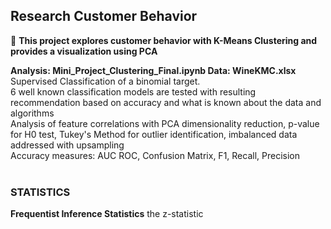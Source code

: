 
<h2>Research Customer Behavior</h2>

👀 <b> This project explores customer behavior with K-Means Clustering and provides a visualization using PCA </b>

<b> Analysis:  Mini_Project_Clustering_Final.ipynb</n>
  Data:  WineKMC.xlsx<br> </b>
Supervised Classification of a binomial target.<br>
6 well known classification models are tested with resulting recommendation based on accuracy and what is known about the data and algorithms<br>
Analysis of feature correlations with PCA dimensionality reduction, p-value for H0 test, Tukey's Method for outlier identification, imbalanced data addressed with upsampling<br>
Accuracy measures: AUC ROC, Confusion Matrix, F1, Recall, Precision
<br><br>
<h3> STATISTICS</h3>
<b> Frequentist Inference Statistics</b>
the z-statistic
